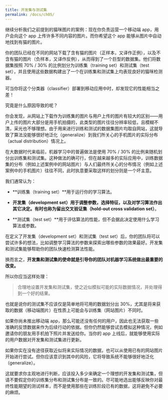```yaml
---
title: 开发集与测试集
permalink: /docs/ch05/
---
```


继续分析我们之前提到的猫咪图片的案例：现在你负责运营一个移动端 app，用户会向这个 app 上传许多不同内容的图片。而你希望这个 app 能够从图片中自动地找到有猫的图片。

你的团队已经在不同的网站下载了含有猫的图片（正样本，又译作正例），以及不含有猫的图片（负样本，又译作反例），从而得到了一个巨型的数据集。他们将数据集按照 70% / 30% 的比例划分为训练集（training set）和测试集（test set），并且使用这些数据构建出了一个在训练集和测试集上均表现良好的猫咪检测器。

可当你将这个分类器（classifier）部署到移动应用中时，却发现它的性能相当之差！

究竟是什么原因导致的呢？

你会发现，从网站上下载作为训练集的图片与用户上传的图片有较大的区别——用户上传的图片大部分是用手机拍摄的，此类型的图片往往分辨率较低，且模糊不清，采光也不够理想。由于用来进行训练和测试的数据集图片均取自网站，这就导致了算法没能够很好地泛化（generalize）到我们所关心的手机图片的实际分布（actual distribution）情况上。

在大数据时代来临前，机器学习中的普遍做法是使用 70% / 30% 的比例来随机划分出训练集和测试集。这种做法的确可行，但在越来越多的实际应用中，训练数据集的分布（例如上述案例中的网站图片）与人们最终所关心的分布情况（例如上述案例中的手机图片）往往不同，此时执意要采取这样的划分则是一个坏主意。

我们通常认为：

- **训练集（training set）**用于运行你的学习算法。

- **开发集（development set）**用于调整参数，选择特征，以及对学习算法作出其它决定。有时也称为**留出交叉验证集（hold-out cross validation set）**。

- **测试集（test set）**用于评估算法的性能，但不会据此决定使用什么学习算法或参数。

在定义了开发集（development set）和测试集（test set）后，你的团队将可以尝试许多的想法，比如调整学习算法的参数来探索出哪些参数的效果最好。开发集和测试集能够帮助你的团队快速检测算法性能。

换而言之，**开发集和测试集的使命就是引导你的团队对机器学习系统做出最重要的改变。**

所以你应当这样处理：

 > 合理地设置开发集和测试集，使之近似模拟可能的实际数据情况，并处理得到一个好的结果。

也就是说你的测试集不应该仅是简单地将可用的数据划分出 30%，尤其是将来获取的数据（移动端图片）在性质上可能会与训练集（网站图片）不同时。

如果你尚未推出移动端 app，那么可能还没有任何的用户，因此也无法获取一些准确的反馈数据来作为后续行动的依据。但你仍然能够尝试去模拟这种情况，例如邀请你的朋友用手机拍下照片并发送给你。当你的 app 上线后，就能够使用实际的用户数据对开发集和测试集进行更新。

如果你实在没有途径获取近似将来实际情况的数据，也可以从使用已有的网站图片开始进行尝试。但你应该意识到其中的风险，它将导致系统不能够很好地泛化（generalize）。

这就要求你主观地进行判断，应该投入多少来确定一个理想的开发集和测试集，但请不要假定你的训练集分布和测试集分布是一致的。尽可能地选出能够反映你对最终性能期望的测试样本，而不是使用那些在训练阶段已有的数据，这将避免不必要的麻烦。
